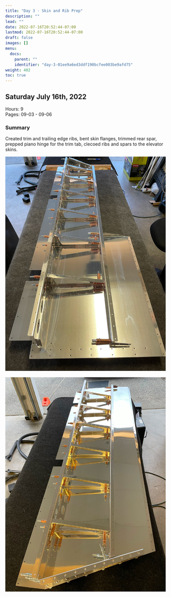 ```yaml
---
title: "Day 3 - Skin and Rib Prep"
description: ""
lead: ""
date: 2022-07-16T20:52:44-07:00
lastmod: 2022-07-16T20:52:44-07:00
draft: false
images: []
menu:
  docs:
    parent: ""
    identifier: "day-3-01ee9a6ed3ddf190bcfee003be9afd75"
weight: 402
toc: true
---
```

## Saturday July 16th, 2022

Hours: 9<br>
Pages: 09-03 - 09-06

### Summary
Created trim and trailing edge ribs, bent skin flanges, trimmed rear spar, prepped piano hinge for the trim tab, clecoed ribs and spars to the elevator skins.

![Left elevator](2022-07-16_1.JPEG) <br><br> ![Right elevator](2022-07-16_2.JPEG)